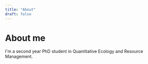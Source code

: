 ```yaml
---
title: "About"
draft: false
---
```



# About me

I'm a second year PhD student in Quantitative Ecology and Resource Management.